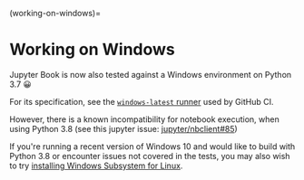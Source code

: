 (working-on-windows)=
# Working on Windows

Jupyter Book is now also tested against a Windows environment on Python 3.7 😀

For its specification, see the [`windows-latest` runner](https://docs.github.com/en/actions/reference/virtual-environments-for-github-hosted-runners#supported-runners-and-hardware-resources) used by GitHub CI.

However, there is a known incompatibility for notebook execution, when using Python 3.8
(see this jupyter issue: [jupyter/nbclient#85](https://github.com/jupyter/nbclient/issues/85))

If you're running a recent version of Windows 10 and would like to build with Python 3.8 or encounter issues not covered in the tests, you may also wish to try
[installing Windows Subsystem for Linux](https://docs.microsoft.com/en-us/windows/wsl/install-win10).
